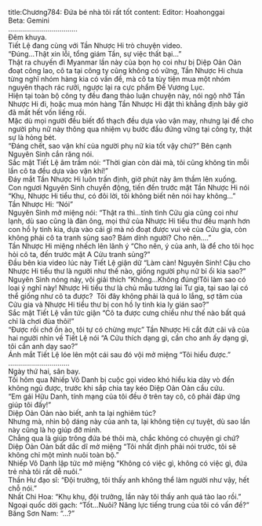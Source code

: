 title:Chương784: Đứa bé nhà tôi rất tốt
content:
Editor: Hoahonggai<br>Beta: Gemini<br>……………………………..<br>Đêm khuya.<br>Tiết Lệ đang cùng với Tần Nhược Hi trò chuyện video.<br>“Đúng…Thật xin lỗi, tổng giám Tần, sự việc thất bại…”<br>Thật ra chuyến đi Myanmar lần này của bọn họ coi như bị Diệp Oản Oản đoạt công lao, cô ta tại công ty cũng không có vững, Tần Nhược Hi chưa từng nghĩ nhóm hàng kia có vấn đề, mà cô ta tùy tiện mua một nhóm nguyên thạch rác rưởi, ngược lại ra cực phẩm Đế Vương Lục.<br>Hiện tại toàn bộ công ty đều đang thảo luận chuyện này, nói ngộ nhỡ Tần Nhược Hi đi, hoặc mua món hàng Tần Nhược Hi đặt thì khẳng định bây giờ đã mất hết vốn liếng rồi.<br>Mặc dù mọi người đều biết đổ thạch đều dựa vào vận may, nhưng lại để cho người phụ nữ này thông qua nhiệm vụ bước đầu đứng vững tại công ty, thật sự là hỏng bét.<br>“Đáng chết, sao vận khí của người phụ nữ kia tốt vậy chứ?” Bên cạnh Nguyên Sinh cắn răng nói.<br>Sắc mặt Tiết Lệ âm trầm nói: “Thời gian còn dài mà, tôi cũng không tin mỗi lần cô ta đều dựa vào vận khí!”<br>Đáy mắt Tần Nhược Hi luôn trấn định, giờ phút này âm thầm lên xuống.<br>Con ngươi Nguyên Sinh chuyển động, tiến đến trước mặt Tần Nhược Hi nói “Khụ, Nhược Hi tiểu thư, có đôi lời, tôi không biết nên nói hay không…”<br>Tần Nhược Hi: “Nói”<br>Nguyên Sinh mở miệng nói: “Thật ra thì…tính tình Cửu gia cũng coi như lạnh, dù sao cũng là đàn ông, mọi thứ của Nhược Hi tiểu thư đều mạnh hơn con hồ ly tinh kia, dựa vào cái gì mà nó đoạt được vui vẻ của Cửu gia, còn không phải cô ta tranh sủng sao? Bám dính người? Cho nên….”<br>Tần Nhược Hi miệng nhếch lên lãnh ý “Cho nên, ý của anh, là để cho tôi học hỏi cô ta, đến trước mặt A Cửu tranh sủng?”<br>Đầu bên kia video lúc này Tiết Lệ giận dữ “Làm càn! Nguyên Sinh! Cậu cho Nhược Hi tiểu thư là người như thế nào, giống người phụ nữ bỉ ổi kia sao?”<br>Nguyên Sinh nóng nảy, vội giải thích “Không…Không đúng!Tôi làm sao có loại ý nghĩ này! Nhược Hi tiểu thư là chủ mẫu tương lai Tư gia, tại sao lại có thể giống như cô ta được?  Tôi đây không phải là quá lo lắng, sợ tâm của Cửu gia và Nhược Hi tiểu thư bị con hồ ly tinh kia ly gián sao?”<br>Sắc mặt Tiết Lệ vẫn tức giận “Cô ta được cưng chiều như thế nào bất quá chỉ là chơi đùa thôi!”<br>“Được rồi chớ ồn ào, tôi tự có chừng mực” Tần Nhược Hi cắt đứt cãi vã của hai người nhìn về Tiết Lệ nói “A Cửu thích dạng gì, cần cho anh ấy dạng gì, tôi cần anh dạy sao?”<br>Ánh mắt Tiết Lệ lóe lên một cái sau đó vội mở miệng “Tôi hiểu được.”<br>………………………….<br>Ngày thứ hai, sân bay.<br>Tối hôm qua Nhiếp Vô Danh bị cuộc gọi video khó hiểu kia dày vò đến không ngủ được, trước khi sắp chia tay kéo Diệp Oản Oản cầu cứu.<br>“Em gái Hữu Danh, tính mạng của tôi đều ở trên tay cô, cô phải đáp ứng giúp tôi đấy!”<br>Diệp Oản Oản nào biết, anh ta lại nghiêm túc?<br>Nhưng mà, nhìn bộ dáng này của anh ta, lại không tiện cự tuyệt, dù sao lần này cũng là họ giúp đỡ mình.<br>Chẳng qua là giúp trông đứa bé thôi mà, chắc không có chuyện gì chứ?<br>Diệp Oản Oản bất dắc dĩ mở miệng “Tôi nhất định phải nói trước, tôi sẽ không chỉ một mình nuôi toàn bộ.”<br>Nhiếp Vô Danh lập tức mở miệng “Không có việc gì, không có việc gì, đứa trẻ nhà tôi rất dễ nuôi.”<br>Thần Hư đạo sĩ: “Đội trưởng, tôi thấy anh không thể làm người như vậy, hết chỗ nói.”<br>Nhất Chi Hoa: “Khụ khụ, đội trưởng, lần này tôi thấy anh quá tào lao rồi.”<br>Ngoại quốc dời gạch: “Tốt…Nuôi? Năng lực tiếng trung của tôi có vấn đề?”<br>Băng Sơn Nam: “…?”